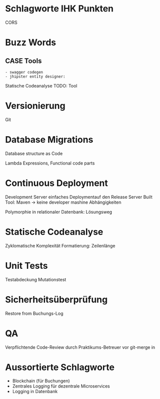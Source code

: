 # Schlagworte IHK Punkten

CORS
# Buzz Words

## CASE Tools
    - swagger codegen
    - jhipster entity designer:



Statische Codeanalyse
TODO: Tool

# Versionierung
Git

# Database Migrations
Database structure as Code

Lambda Expressions, Functional code parts

# Continuous Deployment
Development Server
einfaches Deploymentauf den Release Server
Built Tool: Maven -> keine developer mashine Abhängigkeiten

Polymorphie in relationaler Datenbank: Lösungsweg

# Statische Codeanalyse
Zyklomatische Komplexität
Formatierung: Zeilenlänge

# Unit Tests
Testabdeckung
Mutationstest

# Sicherheitsüberprüfung
Restore from Buchungs-Log

# QA
Verpflichtende Code-Review durch Praktikums-Betreuer vor git-merge in 

# Aussortierte Schlagworte
- Blockchain (für Buchungen)
- Zentrales Logging für dezentrale Microservices
- Logging in Datenbank
